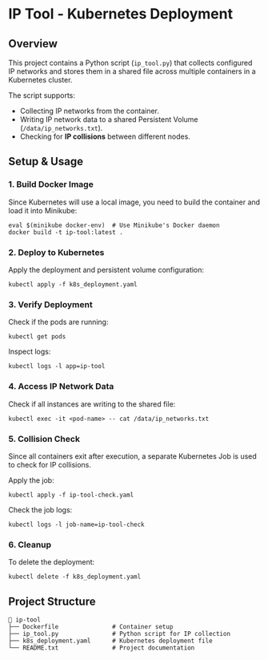 # IP Tool - Kubernetes Deployment

## Overview
This project contains a Python script (`ip_tool.py`) that collects configured IP networks and stores them in a shared file across multiple containers in a Kubernetes cluster.

The script supports:
- Collecting IP networks from the container.
- Writing IP network data to a shared Persistent Volume (`/data/ip_networks.txt`).
- Checking for **IP collisions** between different nodes.

## Setup & Usage

### 1. Build Docker Image
Since Kubernetes will use a local image, you need to build the container and load it into Minikube:

```
eval $(minikube docker-env)  # Use Minikube's Docker daemon
docker build -t ip-tool:latest .
```

### 2. Deploy to Kubernetes
Apply the deployment and persistent volume configuration:

```
kubectl apply -f k8s_deployment.yaml
```

### 3. Verify Deployment
Check if the pods are running:

```
kubectl get pods
```

Inspect logs:

```
kubectl logs -l app=ip-tool
```

### 4. Access IP Network Data
Check if all instances are writing to the shared file:

```
kubectl exec -it <pod-name> -- cat /data/ip_networks.txt
```

### 5. Collision Check
Since all containers exit after execution, a separate Kubernetes Job is used to check for IP collisions.

Apply the job:
```
kubectl apply -f ip-tool-check.yaml
```
Check the job logs:
```
kubectl logs -l job-name=ip-tool-check
```

### 6. Cleanup
To delete the deployment:

```
kubectl delete -f k8s_deployment.yaml
```

## Project Structure

```
📂 ip-tool
├── Dockerfile               # Container setup
├── ip_tool.py               # Python script for IP collection
├── k8s_deployment.yaml      # Kubernetes deployment file
└── README.txt               # Project documentation
```


